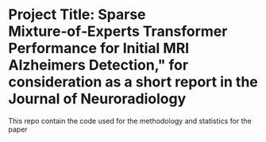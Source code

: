 # Project Title: Sparse Mixture‑of‑Experts Transformer Performance for Initial MRI Alzheimers Detection," for consideration as a short report in the Journal of Neuroradiology


This repo contain the code used for the methodology and statistics for the paper